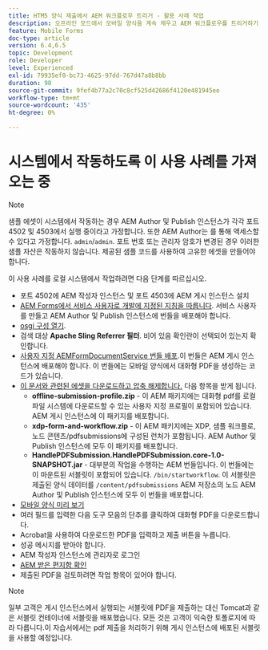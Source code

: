 ```yaml
---
title: HTM5 양식 제출에서 AEM 워크플로우 트리거 - 활용 사례 작업
description: 오프라인 모드에서 모바일 양식을 계속 채우고 AEM 워크플로우를 트리거하기 위한 모바일 양식을 제출합니다.
feature: Mobile Forms
doc-type: article
version: 6.4,6.5
topic: Development
role: Developer
level: Experienced
exl-id: 79935ef0-bc73-4625-97dd-767d47a8b8bb
duration: 98
source-git-commit: 9fef4b77a2c70c8cf525d42686f4120e481945ee
workflow-type: tm+mt
source-wordcount: '435'
ht-degree: 0%

---
```


# 시스템에서 작동하도록 이 사용 사례를 가져오는 중

>[!NOTE]
>
>샘플 에셋이 시스템에서 작동하는 경우 AEM Author 및 Publish 인스턴스가 각각 포트 4502 및 4503에서 실행 중이라고 가정합니다. 또한 AEM Author는 를 통해 액세스할 수 있다고 가정합니다. `admin`/`admin`. 포트 번호 또는 관리자 암호가 변경된 경우 이러한 샘플 자산은 작동하지 않습니다. 제공된 샘플 코드를 사용하여 고유한 에셋을 만들어야 합니다.

이 사용 사례를 로컬 시스템에서 작업하려면 다음 단계를 따르십시오.

* 포트 4502에 AEM 작성자 인스턴스 및 포트 4503에 AEM 게시 인스턴스 설치
* [AEM Forms에서 서비스 사용자로 개발에 지정된 지침을 따릅니다](https://experienceleague.adobe.com/docs/experience-manager-learn/forms/adaptive-forms/service-user-tutorial-develop.html). 서비스 사용자를 만들고 AEM Author 및 Publish 인스턴스에 번들을 배포해야 합니다.
* [osgi 구성 열기](http://localhost:4503/system/console/configMgr).
* 검색 대상  **Apache Sling Referrer 필터**. 비어 있음 확인란이 선택되어 있는지 확인합니다.
* [사용자 지정 AEMFormDocumentService 번들 배포](/help/forms/assets/common-osgi-bundles/AEMFormsDocumentServices.core-1.0-SNAPSHOT.jar).이 번들은 AEM 게시 인스턴스에 배포해야 합니다. 이 번들에는 모바일 양식에서 대화형 PDF을 생성하는 코드가 있습니다.
* [이 문서와 관련된 에셋을 다운로드하고 압축 해제합니다.](assets/offline-pdf-submission-assets.zip) 다음 항목을 받게 됩니다.
   * **offline-submission-profile.zip** - 이 AEM 패키지에는 대화형 pdf를 로컬 파일 시스템에 다운로드할 수 있는 사용자 지정 프로필이 포함되어 있습니다. AEM 게시 인스턴스에 이 패키지를 배포합니다.
   * **xdp-form-and-workflow.zip** - 이 AEM 패키지에는 XDP, 샘플 워크플로, 노드 콘텐츠/pdfsubmissions에 구성된 런처가 포함됩니다. AEM Author 및 Publish 인스턴스에 모두 이 패키지를 배포합니다.
   * **HandlePDFSubmission.HandlePDFSubmission.core-1.0-SNAPSHOT.jar** - 대부분의 작업을 수행하는 AEM 번들입니다. 이 번들에는 이 마운트된 서블릿이 포함되어 있습니다. `/bin/startworkflow`. 이 서블릿은 제출된 양식 데이터를 `/content/pdfsubmissions` AEM 저장소의 노드 AEM Author 및 Publish 인스턴스에 모두 이 번들을 배포합니다.
* [모바일 양식 미리 보기](http://localhost:4503/content/dam/formsanddocuments/testsubmision.xdp/jcr:content)
* 여러 필드를 입력한 다음 도구 모음의 단추를 클릭하여 대화형 PDF을 다운로드합니다.
* Acrobat을 사용하여 다운로드한 PDF을 입력하고 제출 버튼을 누릅니다.
* 성공 메시지를 받아야 합니다.
* AEM 작성자 인스턴스에 관리자로 로그인
* [AEM 받은 편지함 확인](http://localhost:4502/aem/inbox)
* 제출된 PDF을 검토하려면 작업 항목이 있어야 합니다.

>[!NOTE]
>
>일부 고객은 게시 인스턴스에서 실행되는 서블릿에 PDF을 제출하는 대신 Tomcat과 같은 서블릿 컨테이너에 서블릿을 배포했습니다. 모든 것은 고객이 익숙한 토폴로지에 따라 다릅니다.이 자습서에서는 pdf 제출을 처리하기 위해 게시 인스턴스에 배포된 서블릿을 사용할 예정입니다.
